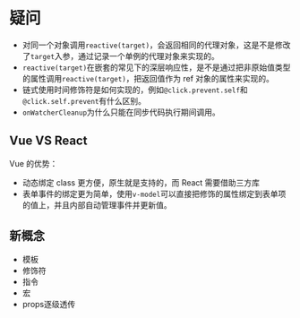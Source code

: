 # 疑问

- 对同一个对象调用`reactive(target)`，会返回相同的代理对象，这是不是修改了`target`入参，通过记录一个单例的代理对象来实现的。
- `reactive(target)`在嵌套的常见下的深层响应性，是不是通过把非原始值类型的属性调用`reactive(target)`，把返回值作为 ref 对象的属性来实现的。
- 链式使用时间修饰符是如何实现的，例如`@click.prevent.self`和`@click.self.prevent`有什么区别。
- `onWatcherCleanup`为什么只能在同步代码执行期间调用。

## Vue VS React

Vue 的优势：

- 动态绑定 class 更方便，原生就是支持的，而 React 需要借助三方库
- 表单事件的绑定更为简单，使用`v-model`可以直接把修饰的属性绑定到表单项的值上，并且内部自动管理事件并更新值。


## 新概念

- 模板
- 修饰符
- 指令
- 宏
- props逐级透传